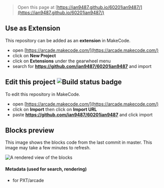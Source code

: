  


> Open this page at [https://ian9487.github.io/60201ian9487/](https://ian9487.github.io/60201ian9487/)

## Use as Extension

This repository can be added as an **extension** in MakeCode.

* open [https://arcade.makecode.com/](https://arcade.makecode.com/)
* click on **New Project**
* click on **Extensions** under the gearwheel menu
* search for **https://github.com/ian9487/60201ian9487** and import

## Edit this project ![Build status badge](https://github.com/ian9487/60201ian9487/workflows/MakeCode/badge.svg)

To edit this repository in MakeCode.

* open [https://arcade.makecode.com/](https://arcade.makecode.com/)
* click on **Import** then click on **Import URL**
* paste **https://github.com/ian9487/60201ian9487** and click import

## Blocks preview

This image shows the blocks code from the last commit in master.
This image may take a few minutes to refresh.

![A rendered view of the blocks](https://github.com/ian9487/60201ian9487/raw/master/.github/makecode/blocks.png)

#### Metadata (used for search, rendering)

* for PXT/arcade
<script src="https://makecode.com/gh-pages-embed.js"></script><script>makeCodeRender("{{ site.makecode.home_url }}", "{{ site.github.owner_name }}/{{ site.github.repository_name }}");</script>

